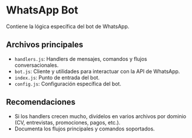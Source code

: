 # WhatsApp Bot

Contiene la lógica específica del bot de WhatsApp.

## Archivos principales

- `handlers.js`: Handlers de mensajes, comandos y flujos conversacionales.
- `bot.js`: Cliente y utilidades para interactuar con la API de WhatsApp.
- `index.js`: Punto de entrada del bot.
- `config.js`: Configuración específica del bot.

## Recomendaciones
- Si los handlers crecen mucho, divídelos en varios archivos por dominio (CV, entrevistas, promociones, pagos, etc.).
- Documenta los flujos principales y comandos soportados.
